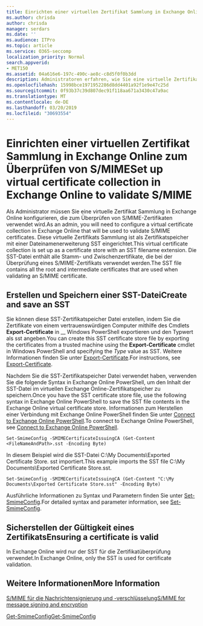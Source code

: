 ```yaml
---
title: Einrichten einer virtuellen Zertifikat Sammlung in Exchange Online zum Überprüfen von S/MIME
ms.author: chrisda
author: chrisda
manager: serdars
ms.date: ''
ms.audience: ITPro
ms.topic: article
ms.service: O365-seccomp
localization_priority: Normal
search.appverid:
- MET150
ms.assetid: 04a616e6-197c-490c-ae8c-c8d5f0f0b3dd
description: Administratoren erfahren, wie Sie eine virtuelle Zertifikat Sammlung erstellen, die zum Überprüfen von S/MIME-Zertifikaten in Exchange Online verwendet wird.
ms.openlocfilehash: 15998bce1971952286d8dd4401a92f1e9e47c25d
ms.sourcegitcommit: 0f93b37c39d807dec91f118aa671a3430c47a9ac
ms.translationtype: MT
ms.contentlocale: de-DE
ms.lasthandoff: 03/20/2019
ms.locfileid: "30693554"
---
```

# <a name="set-up-virtual-certificate-collection-in-exchange-online-to-validate-smime"></a><span data-ttu-id="f74cb-103">Einrichten einer virtuellen Zertifikat Sammlung in Exchange Online zum Überprüfen von S/MIME</span><span class="sxs-lookup"><span data-stu-id="f74cb-103">Set up virtual certificate collection in Exchange Online to validate S/MIME</span></span>

<span data-ttu-id="f74cb-104">Als Administrator müssen Sie eine virtuelle Zertifikat Sammlung in Exchange Online konfigurieren, die zum Überprüfen von S/MIME-Zertifikaten verwendet wird.</span><span class="sxs-lookup"><span data-stu-id="f74cb-104">As an admin, you will need to configure a virtual certificate collection in Exchange Online that will be used to validate S/MIME certificates.</span></span> <span data-ttu-id="f74cb-105">Diese virtuelle Zertifikats Sammlung ist als Zertifikatspeicher mit einer Dateinamenerweiterung SST eingerichtet.</span><span class="sxs-lookup"><span data-stu-id="f74cb-105">This virtual certificate collection is set up as a certificate store with an SST filename extension.</span></span> <span data-ttu-id="f74cb-106">Die SST-Datei enthält alle Stamm- und Zwischenzertifikate, die bei der Überprüfung eines S/MIME-Zertifikats verwendet werden.</span><span class="sxs-lookup"><span data-stu-id="f74cb-106">The SST file contains all the root and intermediate certificates that are used when validating an S/MIME certificate.</span></span>

## <a name="create-and-save-an-sst"></a><span data-ttu-id="f74cb-107">Erstellen und Speichern einer SST-Datei</span><span class="sxs-lookup"><span data-stu-id="f74cb-107">Create and save an SST</span></span>

<span data-ttu-id="f74cb-108">Sie können diese SST-Zertifikatspeicher Datei erstellen, indem Sie die Zertifikate von einem vertrauenswürdigen Computer mithilfe des Cmdlets **Export-Certificate** in __ Windows PowerShell exportieren und den Typwert als sst angeben.</span><span class="sxs-lookup"><span data-stu-id="f74cb-108">You can create this SST certificate store file by exporting the certificates from a trusted machine using the **Export-Certificate** cmdlet in Windows PowerShell and specifying the _Type_ value as SST.</span></span> <span data-ttu-id="f74cb-109">Weitere Informationen finden Sie unter [Export-Certificate](https://docs.microsoft.com/powershell/module/pkiclient/export-certificate).</span><span class="sxs-lookup"><span data-stu-id="f74cb-109">For instructions, see [Export-Certificate](https://docs.microsoft.com/powershell/module/pkiclient/export-certificate).</span></span>

<span data-ttu-id="f74cb-110">Nachdem Sie die SST-Zertifikatspeicher Datei verwendet haben, verwenden Sie die folgende Syntax in Exchange Online PowerShell, um den Inhalt der SST-Datei im virtuellen Exchange Online-Zertifikatspeicher zu speichern.</span><span class="sxs-lookup"><span data-stu-id="f74cb-110">Once you have the SST certificate store file, use the following syntax in Exchange Online PowerShell to save the SST file contents in the Exchange Online virtual certificate store.</span></span> <span data-ttu-id="f74cb-111">Informationen zum Herstellen einer Verbindung mit Exchange Online PowerShell finden Sie unter [Connect to Exchange Online PowerShell](https://go.microsoft.com/fwlink/p/?linkid=396554).</span><span class="sxs-lookup"><span data-stu-id="f74cb-111">To connect to Exchange Online PowerShell, see [Connect to Exchange Online PowerShell](https://go.microsoft.com/fwlink/p/?linkid=396554).</span></span>

```
Set-SmimeConfig -SMIMECertificateIssuingCA (Get-Content <FileNameAndPath>.sst -Encoding Byte)
```

<span data-ttu-id="f74cb-112">In diesem Beispiel wird die SST-Datei C:\My Documents\Exported Certificate Store. sst importiert.</span><span class="sxs-lookup"><span data-stu-id="f74cb-112">This example imports the SST file C:\My Documents\Exported Certificate Store.sst.</span></span>

```
Set-SmimeConfig -SMIMECertificateIssuingCA (Get-Content "C:\My Documents\Exported Certificate Store.sst" -Encoding Byte)
```

<span data-ttu-id="f74cb-113">Ausführliche Informationen zu Syntax und Parametern finden Sie unter [Set-SmimeConfig](https://docs.microsoft.com/en-us/powershell/module/exchange/encryption-and-certificates/set-smimeconfig).</span><span class="sxs-lookup"><span data-stu-id="f74cb-113">For detailed syntax and parameter information, see [Set-SmimeConfig](https://docs.microsoft.com/en-us/powershell/module/exchange/encryption-and-certificates/set-smimeconfig).</span></span>

## <a name="ensuring-a-certificate-is-valid"></a><span data-ttu-id="f74cb-114">Sicherstellen der Gültigkeit eines Zertifikats</span><span class="sxs-lookup"><span data-stu-id="f74cb-114">Ensuring a certificate is valid</span></span>

<span data-ttu-id="f74cb-115">In Exchange Online wird nur der SST für die Zertifikatüberprüfung verwendet.</span><span class="sxs-lookup"><span data-stu-id="f74cb-115">In Exchange Online, only the SST is used for certificate validation.</span></span>

## <a name="more-information"></a><span data-ttu-id="f74cb-116">Weitere Informationen</span><span class="sxs-lookup"><span data-stu-id="f74cb-116">More Information</span></span>

[<span data-ttu-id="f74cb-117">S/MIME für die Nachrichtensignierung und -verschlüsselung</span><span class="sxs-lookup"><span data-stu-id="f74cb-117">S/MIME for message signing and encryption</span></span>](s-mime-for-message-signing-and-encryption.md)

[<span data-ttu-id="f74cb-118">Get-SmimeConfig</span><span class="sxs-lookup"><span data-stu-id="f74cb-118">Get-SmimeConfig</span></span>](http://technet.microsoft.com/library/4b29fa89-0840-4fe9-8885-019fcef2e02b.aspx)
